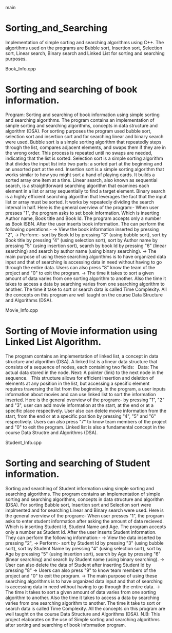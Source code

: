 main 
# Sorting_and_Searching
Implementation of simple sorting and searching algorithms using C++.
The algortihms used on the programs are Bubble sort, Insertion sort, Selection sort, Linear search, Binary search and Linked List for sorting and searching purposes.

Book_Info.cpp 
# Sorting and searching of book information.
Program: Sorting and searching of book information using simple sorting and searching algorithms. 
The program contains an implementation of simple sorting and searching algorithms, concepts in data structure and algorithm (DSA). For sorting purposes the program used bubble sort, selection sort and insertion sort and for searching linear and binary search were used. Bubble sort is a simple sorting algorithm that repeatedly steps through the list, compares adjacent elements, and swaps them if they are in the wrong order. This process is repeated until no swaps are needed, indicating that the list is sorted. Selection sort is a simple sorting algorithm that divides the input list into two parts: a sorted part at the beginning and an unsorted part at the end. Insertion sort is a simple sorting algorithm that works similar to how you might sort a hand of playing cards. It builds a sorted array one item at a time. Linear search, also known as sequential search, is a straightforward searching algorithm that examines each element in a list or array sequentially to find a target element. Binary search is a highly efficient searching algorithm that leverages the fact that the input list or array must be sorted. It works by repeatedly dividing the search interval in half.
Here is the general overview of the program:- When user presses "1", the program asks to set book information. Which is inserting Author name, Book title and Book Id. The program accepts only a number as Book ISBN. After the user inserts book information. The can perform the following operations:-  -> View the book information inserted by pressing "2", -> Perform:- sort by Book Id by pressing "3" (using bubble sort), sort by Book title by pressing "4" (using selection sort), sort by Author name by pressing "5" (using insertion sort), search by book Id by pressing "6" (linear searching) and search by author name (using binary searching). -> The main purpose of using these searching algorithms is to have organized data input and that of searching is accessing data in need without having to go through the entire data. Users can also press "8" know the team of the project and "0" to exit the program.
-> The time it takes to sort a given amount of data varies from one sorting algorithm to another. Also the time it takes to access a data by searching varies from one searching algorithm to another. The time it take to sort or search data is called Time Complexity. All the concepts on this program are well taught on the course Data Structure and Algorithms (DSA).

Movie_Info.cpp
# Sorting of Movie information using Linked List Algorithm. 
The program contains an implementation of linked list, a concept in data structure and algorithm (DSA). A linked list is a linear data structure that consists of a sequence of nodes, each containing two fields:   
Data: The actual data stored in the node. Next: A pointer (link) to the next node in the sequence.   
This structure allows for efficient insertion and deletion of elements at any position in the list, but accessing a specific element requires traversing the list from the beginning. 
In the program, a user inputs information about movies and can use linked list to sort the information inserted. Here is the general overview of the program:- by pressing "1", "2" and "3", user can add movie information at the start, at the end or at a specific place respectively. User also can delete movie information from the start, from the end or at a specific position by pressing "4", "5" and "6" respectively.  Users can also press "7" to know team members of the project and "0" to exit the program.
Linked list is also a fundamental concept in the course Data Structre and Algorithms (DSA).

Student_Info.cpp 
# Sorting and searching of Student information.
Sorting and searching of Student information using simple sorting and searching algorithms. The program contains an implementation of simple sorting and searching algorithms, concepts in data structure and algorithm (DSA). For sorting Bubble sort, Insertion sort and Selection sort were implmented and for searching Linear and Binary search were used. Here is the general overview of the program:- When user presses "1", the program asks to enter student information after asking the amount of data recieved. Which is inserting Student Id, Student Name and Age. The program accepts only a number as Student Id. After the user inserts Student information. They can perform the following information:- -> View the data inserted by pressing "2", -> Perform:- sort by Student Id by pressing "3" (using bubble sort), sort by Student Name by pressing "4" (using selection sort), sort by Age by pressing "5" (using insertion sort), search by Age by pressing "6" (linear searching) and search by Student name (using binary searching). -> User can also delete the data of Student after inserting Student Id by pressing "8"  -> Users can also press "9" to know team members of the project and "0" to exit the program.
-> The main purpose of using these searching algorithms is to have organized data input and that of searching is accessing data in need without having to go through the entire data. -> The time it takes to sort a given amount of data varies from one sorting algorithm to another. Also the time it takes to access a data by searching varies from one searching algorithm to another. The time it take to sort or search data is called Time Complexity. All the concepts on this program are well taught on the course Data Structure and Algorithms (DSA).
N.B: This project elaborates on the use of Simple sorting and searching algorithms after sorting and searching of book information program.




